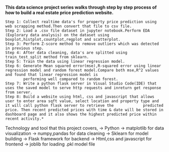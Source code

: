 ****This data science project series walks through step by step process of how to build a real estate price prediction website.****

    Step 1: Collect realtime data's for property price prediction using web scrapping method.Then convert that file to csv file. 
    Step 2: Load a .csv file dataset in jupyter notebook.Perform EDA (Explorary data analysis) on the dataset using boxplot,histplot,countplot,regplot and scatterplot.
    Step 3: Perform Z-score method to remove outliers which was detected in previous step.
    Step 4: After data cleaning, data's are splitted using train_test_split method from sklearn.
    Step 5: Train the data using linear regression model.
    Step 6: Generate Mean squared error(mse),R-squared error using linear regression model and random forest model.Compare both mse,R^2 values and found that linear regression model is 
            performing well compared to random forest.
    Step 7: Write a python flask server in Visual Studio Code(IDE) that uses the saved model to serve http requests and inreturn get response from server.
    Step 8: Build a website using html, css and javascript that allows user to enter area sqft value, select location and property type and it will call python flask server to retrieve the             predicted price. Then recent predicted prices with time & date will be stored in dashboard page and it also shows the highest predicted price within recent activity.*
Technology and tool that this project covers,
      -> Python
      -> matplotlib for data visualization
      -> numpy,pandas for data cleaning
      -> Sklearn for model building
      -> Flask framework for backend 
      -> Html,css and javascript for frontend
      -> joblib for loading .pkl model file
     
        
        
